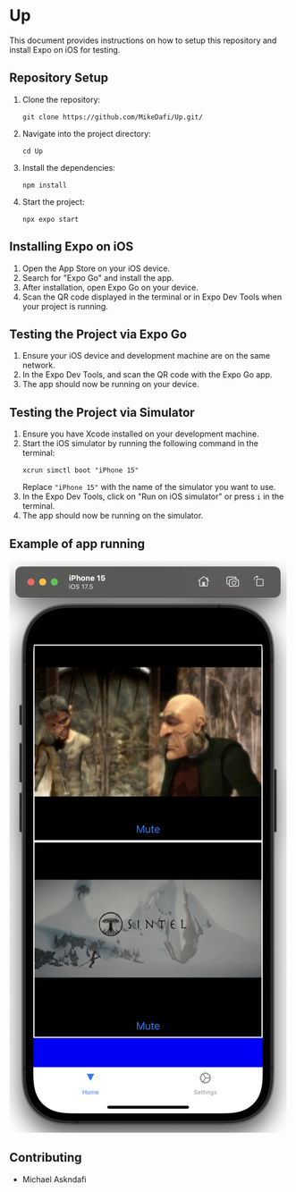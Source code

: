 # Up

This document provides instructions on how to setup this repository and install Expo on iOS for testing.

## Repository Setup

1. Clone the repository:
    ```
    git clone https://github.com/MikeDafi/Up.git/
    ```
2. Navigate into the project directory:
    ```
    cd Up
    ```
3. Install the dependencies:
    ```
    npm install
    ```
4. Start the project:
    ```
    npx expo start
    ```

## Installing Expo on iOS

1. Open the App Store on your iOS device.
2. Search for "Expo Go" and install the app.
3. After installation, open Expo Go on your device.
4. Scan the QR code displayed in the terminal or in Expo Dev Tools when your project is running.

## Testing the Project via Expo Go

1. Ensure your iOS device and development machine are on the same network.
2. In the Expo Dev Tools, and scan the QR code with the Expo Go app.
3. The app should now be running on your device.

## Testing the Project via Simulator
1. Ensure you have Xcode installed on your development machine.
2. Start the iOS simulator by running the following command in the terminal:
    ```
    xcrun simctl boot "iPhone 15"
    ```
    Replace `"iPhone 15"` with the name of the simulator you want to use.
3. In the Expo Dev Tools, click on "Run on iOS simulator" or press `i` in the terminal.
4. The app should now be running on the simulator.

## Example of app running

![Simulator Screenshot](./assets/Simulator_screenshot.png)

## Contributing
- Michael Askndafi
